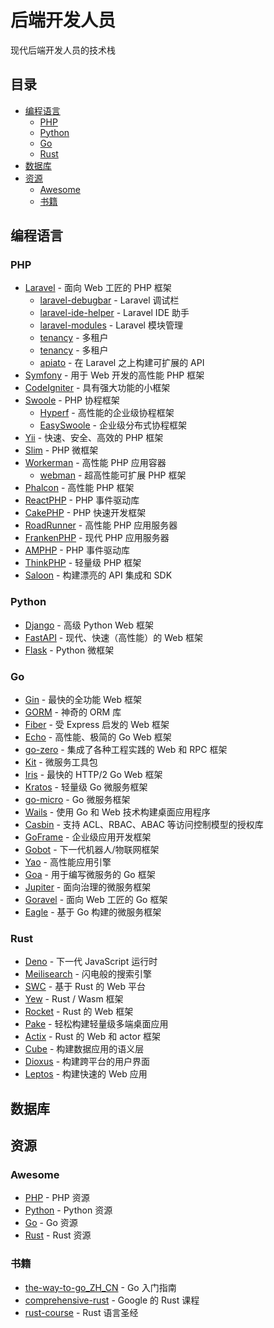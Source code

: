 # 后端开发人员

现代后端开发人员的技术栈

## 目录

- [编程语言](#编程语言)
  - [PHP](#php)
  - [Python](#python)
  - [Go](#go)
  - [Rust](#rust)
- [数据库](#数据库)
- [资源](#资源)
  - [Awesome](#awesome)
  - [书籍](#书籍)

## 编程语言

### PHP

- [Laravel](https://github.com/laravel/laravel) - 面向 Web 工匠的 PHP 框架
  - [laravel-debugbar](https://github.com/barryvdh/laravel-debugbar) - Laravel 调试栏
  - [laravel-ide-helper](https://github.com/barryvdh/laravel-ide-helper) - Laravel IDE 助手
  - [laravel-modules](https://github.com/nWidart/laravel-modules) - Laravel 模块管理
  - [tenancy](https://github.com/archtechx/tenancy) - 多租户
  - [tenancy](https://github.com/tenancy/tenancy) - 多租户
  - [apiato](https://github.com/apiato/apiato) - 在 Laravel 之上构建可扩展的 API
- [Symfony](https://github.com/symfony/symfony) - 用于 Web 开发的高性能 PHP 框架
- [CodeIgniter](https://github.com/bcit-ci/CodeIgniter) - 具有强大功能的小框架
- [Swoole](https://github.com/swoole/swoole-src) - PHP 协程框架
  - [Hyperf](https://github.com/hyperf/hyperf) - 高性能的企业级协程框架
  - [EasySwoole](https://github.com/easy-swoole/easyswoole) - 企业级分布式协程框架
- [Yii](https://github.com/yiisoft/yii2) - 快速、安全、高效的 PHP 框架
- [Slim](https://github.com/slimphp/Slim) - PHP 微框架
- [Workerman](https://github.com/walkor/workerman) - 高性能 PHP 应用容器
  - [webman](https://github.com/walkor/webman) - 超高性能可扩展 PHP 框架
- [Phalcon](https://github.com/phalcon/cphalcon) - 高性能 PHP 框架
- [ReactPHP](https://github.com/reactphp/reactphp) - PHP 事件驱动库
- [CakePHP](https://github.com/cakephp/cakephp) - PHP 快速开发框架
- [RoadRunner](https://github.com/roadrunner-server/roadrunner) - 高性能 PHP 应用服务器
- [FrankenPHP](https://github.com/dunglas/frankenphp) - 现代 PHP 应用服务器
- [AMPHP](https://github.com/amphp/amp) - PHP 事件驱动库
- [ThinkPHP](https://github.com/top-think/framework) - 轻量级 PHP 框架
- [Saloon](https://github.com/saloonphp/saloon) - 构建漂亮的 API 集成和 SDK

### Python

- [Django](https://github.com/django/django) - 高级 Python Web 框架
- [FastAPI](https://github.com/tiangolo/fastapi) - 现代、快速（高性能）的 Web 框架
- [Flask](https://github.com/pallets/flask) - Python 微框架

### Go

- [Gin](https://github.com/gin-gonic/gin) - 最快的全功能 Web 框架
- [GORM](https://github.com/go-gorm/gorm) - 神奇的 ORM 库
- [Fiber](https://github.com/gofiber/fiber) - 受 Express 启发的 Web 框架
- [Echo](https://github.com/labstack/echo) - 高性能、极简的 Go Web 框架
- [go-zero](https://github.com/zeromicro/go-zero) - 集成了各种工程实践的 Web 和 RPC 框架
- [Kit](https://github.com/go-kit/kit) - 微服务工具包
- [Iris](https://github.com/kataras/iris) - 最快的 HTTP/2 Go Web 框架
- [Kratos](https://github.com/go-kratos/kratos) - 轻量级 Go 微服务框架
- [go-micro](https://github.com/go-micro/go-micro) - Go 微服务框架
- [Wails](https://github.com/wailsapp/wails) - 使用 Go 和 Web 技术构建桌面应用程序
- [Casbin](https://github.com/casbin/casbin) - 支持 ACL、RBAC、ABAC 等访问控制模型的授权库
- [GoFrame](https://github.com/gogf/gf) - 企业级应用开发框架
- [Gobot](https://github.com/hybridgroup/gobot) - 下一代机器人/物联网框架
- [Yao](https://github.com/YaoApp/yao) - 高性能应用引擎
- [Goa](https://github.com/goadesign/goa) - 用于编写微服务的 Go 框架
- [Jupiter](https://github.com/douyu/jupiter) - 面向治理的微服务框架
- [Goravel](https://github.com/goravel/goravel) - 面向 Web 工匠的 Go 框架
- [Eagle](https://github.com/go-eagle/eagle) - 基于 Go 构建的微服务框架

### Rust

- [Deno](https://github.com/denoland/deno) - 下一代 JavaScript 运行时
- [Meilisearch](https://github.com/meilisearch/meilisearch) - 闪电般的搜索引擎
- [SWC](https://github.com/swc-project/swc) - 基于 Rust 的 Web 平台
- [Yew](https://github.com/yewstack/yew) - Rust / Wasm 框架
- [Rocket](https://github.com/rwf2/Rocket) - Rust 的 Web 框架
- [Pake](https://github.com/tw93/Pake) - 轻松构建轻量级多端桌面应用
- [Actix](https://github.com/actix) - Rust 的 Web 和 actor 框架
- [Cube](https://github.com/cube-js/cube) - 构建数据应用的语义层
- [Dioxus](https://github.com/DioxusLabs/dioxus) - 构建跨平台的用户界面
- [Leptos](https://github.com/leptos-rs/leptos) - 构建快速的 Web 应用

## 数据库

## 资源

### Awesome

- [PHP](https://github.com/ziadoz/awesome-php) - PHP 资源
- [Python](https://github.com/vinta/awesome-python) - Python 资源
- [Go](https://github.com/avelino/awesome-go) - Go 资源
- [Rust](https://github.com/rust-unofficial/awesome-rust) - Rust 资源

### 书籍

- [the-way-to-go_ZH_CN](https://github.com/unknwon/the-way-to-go_ZH_CN) - Go 入门指南
- [comprehensive-rust](https://github.com/google/comprehensive-rust) - Google 的 Rust 课程
- [rust-course](https://github.com/sunface/rust-course) - Rust 语言圣经
